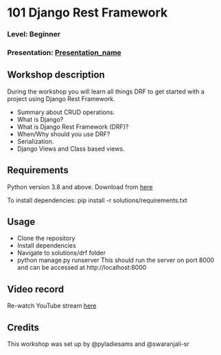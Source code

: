 
# 101 Django Rest Framework
### Level: Beginner
### Presentation: [Presentation_name](workshop/Presentation_template.pptx)

## Workshop description
During the workshop you will learn all things DRF to get started with a project using Django Rest Framework.
* Summary about CRUD operations.
* What is Django?
* What is Django Rest Framework (DRF)?
* When/Why should you use DRF?
* Serialization.
* Django Views and Class based views.

## Requirements
Python version 3.8 and above. Download from [here](https://www.python.org/downloads/)

To install dependencies:
pip install -r solutions/requirements.txt

## Usage
* Clone the repository
* Install dependencies
* Navigate to solutions/drf folder
* python manage.py runserver
This should run the server on port 8000 and can be accessed at http://localhost:8000

## Video record
Re-watch YouTube stream [here](https://youtu.be/aH9Ax5Y7ztk)

## Credits
This workshop was set up by @pyladiesams and @swaranjali-sr
